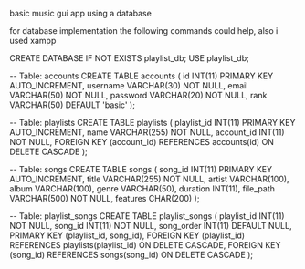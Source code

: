 basic music gui app using a database

for database implementation the following commands could help, also i used xampp

CREATE DATABASE IF NOT EXISTS playlist_db;
USE playlist_db;

-- Table: accounts
CREATE TABLE accounts (
    id INT(11) PRIMARY KEY AUTO_INCREMENT,
    username VARCHAR(30) NOT NULL,
    email VARCHAR(50) NOT NULL,
    password VARCHAR(20) NOT NULL,
    rank VARCHAR(50) DEFAULT 'basic'
);

-- Table: playlists
CREATE TABLE playlists (
    playlist_id INT(11) PRIMARY KEY AUTO_INCREMENT,
    name VARCHAR(255) NOT NULL,
    account_id INT(11) NOT NULL,
    FOREIGN KEY (account_id) REFERENCES accounts(id) ON DELETE CASCADE
);

-- Table: songs
CREATE TABLE songs (
    song_id INT(11) PRIMARY KEY AUTO_INCREMENT,
    title VARCHAR(255) NOT NULL,
    artist VARCHAR(100),
    album VARCHAR(100),
    genre VARCHAR(50),
    duration INT(11),
    file_path VARCHAR(500) NOT NULL,
    features CHAR(200)
);

-- Table: playlist_songs
CREATE TABLE playlist_songs (
    playlist_id INT(11) NOT NULL,
    song_id INT(11) NOT NULL,
    song_order INT(11) DEFAULT NULL,
    PRIMARY KEY (playlist_id, song_id),
    FOREIGN KEY (playlist_id) REFERENCES playlists(playlist_id) ON DELETE CASCADE,
    FOREIGN KEY (song_id) REFERENCES songs(song_id) ON DELETE CASCADE
);

